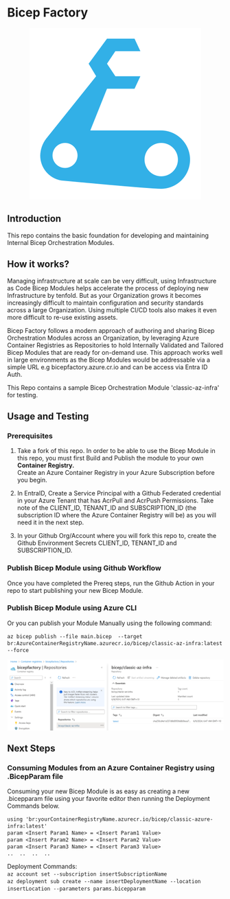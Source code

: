 
# Bicep Factory

 <p align="center">
  <img src="images/bicep.svg" />
</p>


## Introduction

This repo contains the basic foundation for developing and maintaining Internal Bicep Orchestration Modules.

## How it works?

Managing infrastructure at scale can be very difficult, using Infrastructure as Code Bicep Modules helps accelerate the process of deploying new Infrastructure by tenfold.
But as your Organization grows it becomes increasingly difficult to maintain configuration and security standards across a large Organization. Using multiple CI/CD tools also makes it even more difficult to re-use existing assets.

Bicep Factory follows a modern approach of authoring and sharing Bicep Orchestration Modules across an Organization, by leveraging Azure Container Registries as Repositories to hold Internally Validated and Tailored Bicep Modules that are ready for on-demand use. This approach works well in large environments as the Bicep Modules would be addressable via a simple URL e.g bicepfactory.azure.cr.io and can be access via Entra ID Auth.

This Repo contains a sample Bicep Orchestration Module 'classic-az-infra' for testing.

## Usage and Testing

### Prerequisites

1. Take a fork of this repo. In order to be able to use the Bicep Module in this repo, you must first Build and Publish the module to your own **Container Registry.**
<br> Create an Azure Container Registry in your Azure Subscription before you begin.  <br/>

2. In EntraID, Create a Service Principal with a Github Federated credential in your Azure Tenant that has AcrPull and AcrPush Permissions. Take note of the CLIENT_ID, TENANT_ID and SUBSCRIPTION_ID (the subscription ID where the Azure Container Registry will be) as you will need it in the next step.

3. In your Github Org/Account where you will fork this repo to, create the Github Environment Secrets CLIENT_ID, TENANT_ID and SUBSCRIPTION_ID. 

### Publish Bicep Module using Github Workflow

Once you have completed the Prereq steps, run the Github Action in your repo to start publishing your new Bicep Module.

### Publish Bicep Module using Azure CLI
Or you can publish your Module Manually using the following command:
```
az bicep publish --file main.bicep  --target br:AzureContainerRegistryName.azurecr.io/bicep/classic-az-infra:latest --force
```


<img src=images/bicepmodule.png  align="center">

## Next Steps
### Consuming Modules from an Azure Container Registry using .BicepParam file

Consuming your new Bicep Module is as easy as creating a new .bicepparam file using your favorite editor then running the Deployment Commands below.

```
using 'br:yourContainerRegistryName.azurecr.io/bicep/classic-azure-infra:latest'
param <Insert Param1 Name> = <Insert Param1 Value>
param <Insert Param2 Name> = <Insert Param2 Value>
param <Insert Param3 Name> = <Insert Param3 Value>
..  ..  ..  ..
```
Deployment Commands:<br/> ```az account set --subscription insertSubscriptionName```<br/>
```az deployment sub create --name insertDeploymentName --location  insertLocation --parameters params.bicepparam```

